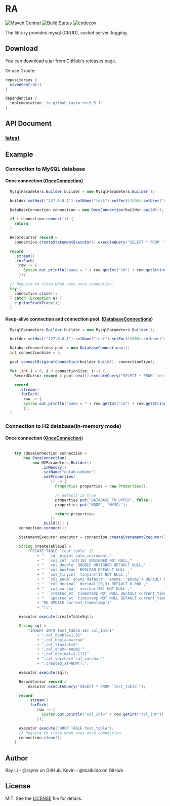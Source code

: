 # RA
[![Maven Central](https://maven-badges.herokuapp.com/maven-central/io.github.raytw/ra/badge.svg)](https://maven-badges.herokuapp.com/maven-central/io.github.raytw/ra)
[![Build Status](https://travis-ci.com/RayTW/RA.svg?branch=develop)](https://travis-ci.com/RayTW/RA)
[![codecov](https://codecov.io/gh/RayTW/RA/branch/develop/graph/badge.svg?token=QVO57XPZRK)](https://codecov.io/gh/RayTW/RA)

The library provides mysql (CRUD), socket server, logging.

## Download

You can download a jar from GitHub's [releases page](https://github.com/RayTW/RA/releases).

Or use Gradle:

```gradle
repositories {
  mavenCentral()
}

dependencies {
  implementation 'io.github.raytw:ra:0.5.1'
}
```

## API Document 
### [latest](https://raytw.github.io/RA/)

## Example
### Connection to MySQL database
#### Once connection ([OnceConnection](https://raytw.github.io/RA/ra/db/connection/OnceConnection.html))
```java
  MysqlParameters.Builder builder = new MysqlParameters.Builder();

  builder.setHost("127.0.0.1").setName("test").setPort(3306).setUser("ray").setPassword("raypwd");

  DatabaseConnection connection = new OnceConnection(builder.build());

  if (!connection.connect()) {
    return;
  }

  RecordCursor record =
    connection.createStatementExecutor().executeQuery("SELECT * FROM `test_table`");

  record
    .stream()
    .forEach(
      row -> {
        System.out.println("name = " + row.getInt("id") + row.getString("name"));
      });

  // Require to close when uses once connection.
  try {
    connection.close();
  } catch (Exception e) {
    e.printStackTrace();
  }
```

#### Keep-alive connection and connection pool. ([DatabaseConnections](https://raytw.github.io/RA/ra/db/DatabaseConnections.html))
```java
  MysqlParameters.Builder builder = new MysqlParameters.Builder();

  builder.setHost("127.0.0.1").setName("test").setPort(3306).setUser("ray").setPassword("raypwd");

  DatabaseConnections pool = new DatabaseConnections();
  int connectionSize = 5;

  pool.connectOriginalConnection(builder.build(), connectionSize);

  for (int i = 0; i < connectionSize; i++) {
    RecordCursor record = pool.next().executeQuery("SELECT * FROM `test_table`");

    record
      .stream()
      .forEach(
        row -> {
        System.out.println("name = " + row.getInt("id") + row.getString("name"));
        });
  }
```

### Connection to H2 database(in-memory mode)
#### Once connection ([OnceConnection](https://raytw.github.io/RA/ra/db/connection/OnceConnection.html))
```java

    try (OnceConnection connection =
        new OnceConnection(
            new H2Parameters.Builder()
                .inMemory()
                .setName("databaseName")
                .setProperties(
                    () -> {
                      Properties properties = new Properties();

                      // default is true
                      properties.put("DATABASE_TO_UPPER", false);
                      properties.put("MODE", "MYSQL");

                      return properties;
                    })
                .build())) {
      connection.connect();

      StatementExecutor executor = connection.createStatementExecutor();

      String createTableSql =
          "CREATE TABLE `test_table` ("
              + "  `id` bigint auto_increment,"
              + "  `col_int` int(10) UNSIGNED NOT NULL,"
              + "  `col_double` DOUBLE UNSIGNED DEFAULT NULL,"
              + "  `col_boolean` BOOLEAN DEFAULT NULL ,"
              + "  `col_tinyint` tinyint(1) NOT NULL ,"
              + "  `col_enum` enum('default','enum1','enum2') DEFAULT NULL ,"
              + "  `col_decimal` decimal(20,3) DEFAULT 0.000 ,"
              + "  `col_varchar` varchar(50) NOT NULL ,"
              + "  `created_at` timestamp NOT NULL DEFAULT current_timestamp(),"
              + "  `updated_at` timestamp NOT NULL DEFAULT current_timestamp() "
              + "ON UPDATE current_timestamp()"
              + ");";

      executor.execute(createTableSql);

      String sql =
          "INSERT INTO test_table SET col_int=1"
              + ",col_double=1.01"
              + ",col_boolean=true"
              + ",col_tinyint=5"
              + ",col_enum='enum1'"
              + ",col_decimal=1.1111"
              + ",col_varchar='col_varchar'"
              + ",created_at=NOW();";

      executor.execute(sql);

      RecordCursor record =
          executor.executeQuery("SELECT * FROM `test_table`");

      record
          .stream()
          .forEach(
              row -> {
                System.out.println("col_int=" + row.getInt("col_int"));
              });

      executor.execute("DROP TABLE test_table");
      // Require to close when uses once connection.
      connection.close();
    }
```

## Author

Ray Li - @raytw on GitHub, Kevin - @tsaibiido on GitHub

## License

MIT. See the [LICENSE](https://raw.githubusercontent.com/RayTW/RA/main/LICENSE) file for details.
